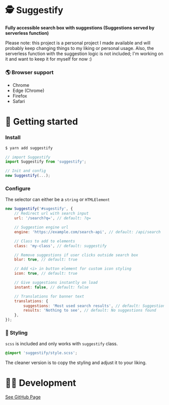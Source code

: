 # 🕵 Suggestify

**Fully accessible search box with suggestions (Suggestions served by serverless function)**

Please note: this project is a personal project I made available and will probably keep changing things to my liking or personal usage. Also, the serverless function with the suggestion logic is not included; I'm working on it and want to keep it for myself for now :)

### 🌎 Browser support

-   Chrome
-   Edge (Chrome)
-   Firefox
-   Safari

# 🐎 Getting started

### Install

```bash
$ yarn add suggestify
```

```js
// import Suggestify
import Suggestify from 'suggestify';

// Init and config
new Suggestify(...);
```

### Configure

The selector can either be a `string` or `HTMLElement`

```js
new Suggestify('#sugestify', {
	// Redirect url with search input
	url: '/search?q=', // default: ?q=

	// Suggestion engine url
	engine: 'https://example.com/search-api', // default: /api/search

	// Class to add to elements
	class: 'my-class', // default: suggestify

	// Remove suggestions if user clicks outside search box
	blur: true, // default: true

	// Add <i> in button element for custom icon styling
	icon: true, // default: true

	// Give suggestions instantly on load
	instant: false, // default: false

	// Translations for banner text
	translations: {
		suggestions: 'Most used search results', // default: Suggestions
		results: 'Nothing to see', // default: No suggestions found
	},
});
```

### 🎉 Styling

`scss` is included and only works with `suggestify` class.

```scss
@import 'suggestify/style.scss';
```

The cleaner version is to copy the styling and adjust it to your liking.

# 👨‍💻 Development

[See GitHub Page](https://github.com/mvdschee/suggestify)
